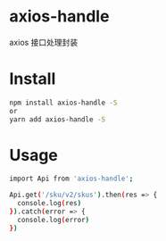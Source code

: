 # axios-handle

axios 接口处理封装

# Install
```bash
npm install axios-handle -S
or
yarn add axios-handle -S
```

# Usage
```bash
import Api from 'axios-handle';

Api.get('/sku/v2/skus').then(res => {
  console.log(res)
}).catch(error => {
  console.log(error)
})
```